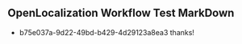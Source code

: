 ## OpenLocalization Workflow Test MarkDown
* b75e037a-9d22-49bd-b429-4d29123a8ea3 thanks!

<!--HONumber=Aug16_HO1-->


